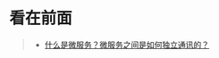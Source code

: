 看在前面
====

> * <a href="https://github.com/doocs/advanced-java/blob/master/docs/micro-services/huifer-what's-microservice-how-to-communicate.md">什么是微服务？微服务之间是如何独立通讯的？</a>
